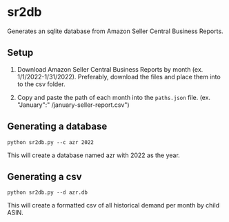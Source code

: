 # sr2db
Generates an sqlite database from Amazon Seller Central Business Reports.

## Setup
1. Download Amazon Seller Central Business Reports by month (ex. 1/1/2022-1/31/2022). Preferably, download the files and place them into to the csv folder. 

2. Copy and paste the path of each month into the ```paths.json``` file. (ex. "January":" /january-seller-report.csv")

## Generating a database
```python sr2db.py --c azr 2022```

This will create a database named azr with 2022 as the year.

## Generating a csv
```python sr2db.py --d azr.db```

This will create a formatted csv of all historical demand per month by child ASIN.